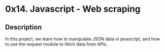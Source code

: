 # 0x14. Javascript - Web scraping
## Description
In this project, we learn how to manipulate JSON data in javascript, and how to use the request module to fetch data from APIs.

